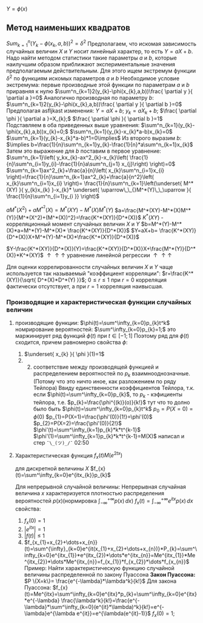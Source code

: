 $Y=\phi(x)$
## Метод наименьших квадратов
$Sum^n_{k=1}(Y_{k}-\phi(x_{k},a,b))^2 = \delta^2$
Предполагаем, что искомая зависимость случайных величин $X$ и $Y$ носит линейный характер, то есть $Y=aX+b$. Надо найти методом статистики такие параметры $a$ и $b$, которые наилучшим образом приближают экспериментальные значения предполагаемым действительным. Для этого ищем экстремум функции $\delta^2$ по функциям искомых параметров $a$ и $b$ 
Необходимое условие экстремума: первые производные этой функции по параметрам $a$ и $b$ приравняя к нулю
$\sum^n_{k=1}2(y_{k}-\phi(x_{k},a,b))\frac{ \partial y }{ \partial a }=0$
Аналогично производная по параметру $b:$
$\sum^n_{k=1}2(y_{k}-\phi(x_{k},a,b))\frac{ \partial y }{ \partial b }=0$
Предполагая asfljkast изменения: $Y=aX+b;$   $y_{k}=aX_{k}+b;$  $\frac{ \partial \phi }{ \partial a }=X_{k};$ $\frac{ \partial \phi }{ \partial b }=1$
Подставляем в оба приведенных выше уравнения:
$\sum^n_{k=1}(y_{k}-\phi(x_{k},a,b))x_{k}=0;$   $\sum^n_{k=1}(y_{k}-x_{k}*a-b)x_{k}=0$
						$\sum^n_{k=1}(y_{k}-x_{k}*a-b)*1=0\implies$
						Из второго выразим $b$:
						$\implies b=\frac{1}{n}\sum^n_{k=1}y_{k}-\frac{1}{n}*a\sum^n_{k=1}x_{k}$
						Затем это выражение для $b$ поставим в первое уравнение:
$\sum^n_{k=1}\left( y_kx_{k}-ax^2_{k}-x_{k}\left( \frac{1}{n}\sum^n_{i=1}y_{i}-\frac{1}{n}a\sum^n_{j=1} x_{j}\right) \right)=0$
$\sum^n_{k=1}ax^2_{k}+\frac{a}{n}\left( x_{k}\sum^n_{i=1}x_{i} \right)=\frac{1}{n}\sum^n_{k=1}ax^2_{k}+\frac{a}{n^2}\left( x_{k}\sum^n_{i=1}x_{i} \right)= \frac{1}{n}\sum^n_{k=1}\left(\underset{ M^*(XY) }{  y_{k}x_{k} }-x_{k}* \underset{ \uparrow\_\_{}M^*(Y)\_\_\uparrow }{ \frac{1}{n}\sum^n_{i=1}y_{i }} \right)$

$aM^*(X^2)+aM^{*^2}(X)=M^*(XY)-M^*(X)M^*(Y)$
$a=\frac{M^*(XY)-M^*(X)M^*(Y)}{M^*(X^2)+(M^*(X))^2}=\frac{K^*(XY)}{D^*(X)}$
$K^*(XY)$ - корреляционный момент случайных величин $X$ и $Y$
$b=M^*(Y)-M^*(X)*a=M^*(Y)-M^*(X)* \frac{K^*(XY)}{D^*(X)}$
$Y=aX+b= \frac{K^*(XY)}{D^*(X)}X+M^*(Y)-M^*(X)*\frac{K^*(XY)}{D^*(X)}$

$Y-\frac{K^*(XY)}{D^*(X)}(Y)=\frac{K^*(XY)}{D^*(X)}X+\frac{M^*(Y)}{D^*(X)}*K^*(XY)$
$\uparrow\uparrow\uparrow$  уравнение линейной регрессии  $\uparrow\uparrow\uparrow$ 

Для оценки коррелированности случайных величин $X$ и $Y$ чаще используется так называемый "коэффициент корреляции":
$r=\frac{K^*(XY)}{\sqrt{ D^*(X)*D^*(Y) }}$;   $0\leq r\leq 1$
при $r=0$ корреляция фактически отсутствует, а при $r=1$ корреляция наивысшая.

### Производящие и характеристическая функции случайных величин
1) производящие функции: $\phi(t)=\sum^\infty_{k=0}p_{k}t^k$
   номрирование вероятностей: $\sum^\infty_{k=0}p_{k}=1;$  это маржинирует ряд функций $\phi(t)$ при $t \in [-1;1]$
   Поэтому ряд для $\phi(t)$ сходится, причем равномерно
   свойства $\phi:$ 
   1) $\underset{ x_{k} }{ \phi }(1)=1$
   2) 2) cоответствие между производящей функцией и распределением вероятностей по $p_{k}$ взаимнооднозначные. (Потому что это ничто иное, как разложением по ряду Тейлора) Ввиду единственности коэффициентов Тейлора, т.к. если $\phi(t)=\sum^\infty_{k=0}p_{k}$, то $p_k$ - кэфициенты тейлора, т.е.  $p_{k}=\frac{\phi^{(k)}(o)}{k!}$
	тут что то долно было быть
	$\phi(t)=\sum^\infty_{k=0}p_{k}t^k$
	$p_{0}=P(X=0)=\phi(0)$
	$p_{1}=P(X=1)=\frac{\phi'(0)}{1!}=\phi'(0)$
	$p_{2}=P(X=2)=\frac{\phi'(0)}{2!}$
	$\phi'(t)=\sum^\infty_{k=1}p_{k}*k*t^{k-1}$
	$\phi'(1)=\sum^\infty_{k=1}p_{k}*k*t^{k-1}=M(X)$
	написал и стер `¯\_(ツ)_/¯`
	02:50
2) Характеристическая функция
	$f_{x}(t)M(e^{2tx})$
	
	для дискретной величины $X$
		$f_{x}(t)=\sum^\infty_{k=0}e^{itx_{k}}p_{k}$
	
	Для непрерывной случайной величины:
		Непрерывная случайная величина $x$ характеризуется плотностью распределения вероятностей $p(x)$(нормировка $\int ^{+\infty}_{-\infty}p(x) \, dx$)
		$f_{x}(t)=\int ^{+\infty}_{-\infty}e^{itx}p(x) \, dx$
	свойства:
	1) $f_{x}(0)=1$
	2) $|e^{itx}|=1$
	3) $|f(t)|\leq 1$
	4) $f_{x_{1}+x_{2}+\dots+x_{n}}(t)=\sum^{\infty}_{k=0}e^{it(x_{1}+x_{2}+\dots+x_{n})}*P_{k}=\sum^\infty_{k=0}e^{itx_{1}}*e^(itx_{2})*\dots*e^{itx_{n}}=Me^{itx_{1}}*Me^{itx_{2}}*\dots*Me^{itx_{n}}=f_{x_{1}}*f_{x_{2}}*\dots*f_{x_{n}}$
	Пример: Найти характеристическую функцию случайной величины распределенной по закону Пуассона
	**Закон Пуассона:**
		$P \{X=k\}= \frac{e^{-\lambda}*\lambda^k}{k!}$
	Для закона Пуассона: 
		$f_{x}(t)=Me^{itx}=\sum^\infty_{k=0}e^{itx}*p_{k}=\sum^\infty_{k=0}e^{itx}*e^{-\lambda} \frac{\lambda^k}{k!}=\frac{e^{-\lambda}*\sum^\infty_{k=0}(e^{it}*\lambda)^k}{k!}=e^{-\lambda}e^{\lambda e^{it}}=e^{\lambda(e^{it}-1)}$
		$f_{x}(0)=1;$